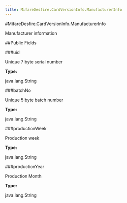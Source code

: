 ```yaml
---
title: MifareDesfire.CardVersionInfo.ManufacturerInfo
---
```

#MifareDesfire.CardVersionInfo.ManufacturerInfo

Manufacturer information

##Public Fields

###uid

Unique 7 byte serial number

**Type:**

java.lang.String

###batchNo

Unique 5 byte batch number

**Type:**

java.lang.String

###productionWeek

Production week

**Type:**

java.lang.String

###productionYear

Production Month

**Type:**

java.lang.String

